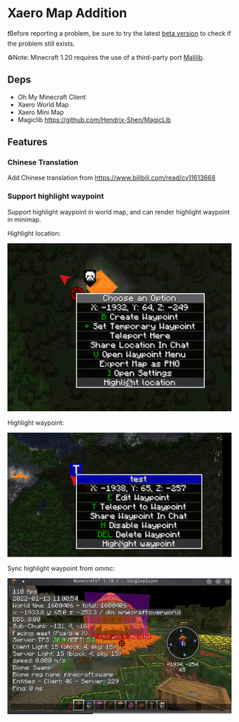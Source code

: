 # Xaero Map Addition

❗Before reporting a problem, be sure to try the latest [beta version](https://github.com/plusls/xaero-map-addition/actions) to check if the problem still exists.

♻️Note: Minecraft 1.20 requires the use of a third-party port [Malilib](https://github.com/Nyan-Work/malilib/releases/tag/1.20).

## Deps

+ Oh My Minecraft Client
+ Xaero World Map
+ Xaero Mini Map
+ Magiclib https://github.com/Hendrix-Shen/MagicLib
## Features


### Chinese Translation

Add Chinese translation from https://www.bilibili.com/read/cv11613668

### Support highlight waypoint

Support highlight waypoint in world map, and can render highlight waypoint in minimap.

Highlight location:

![highlight_location](docs/img/highlight_location.png)

Highlight waypoint:

![highlight_waypoint](docs/img/highlight_waypoint.png)

Sync highlight waypoint from ommc:

![sync_highlight_waypoint](docs/img/sync_highlight_waypoint.png)

